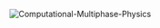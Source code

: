 <p align="left"> <img src="https://komarev.com/ghpvc/?username=Computational-Multiphase-Physics&label=Profile%20views&color=orange&style=for-the-badge" alt="Computational-Multiphase-Physics" /> </p>
